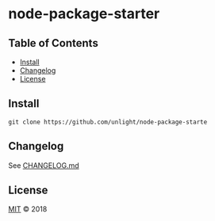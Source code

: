 # node-package-starter

## Table of Contents

-   [Install](#install)
-   [Changelog](#changelog)
-   [License](#license)

## Install

    git clone https://github.com/unlight/node-package-starte

## Changelog

See [CHANGELOG.md](CHANGELOG.md)

## License

[MIT](LICENSE) © 2018
